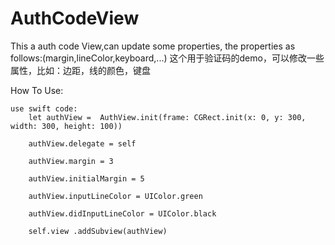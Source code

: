 # AuthCodeView
This a auth code View,can update some properties,
	the properties as follows:(margin,lineColor,keyboard,...) 
这个用于验证码的demo，可以修改一些属性，比如：边距，线的颜色，键盘

How To Use:

	use swift code:
		let authView =  AuthView.init(frame: CGRect.init(x: 0, y: 300, width: 300, height: 100))

		authView.delegate = self

		authView.margin = 3

		authView.initialMargin = 5

		authView.inputLineColor = UIColor.green

		authView.didInputLineColor = UIColor.black

		self.view .addSubview(authView)
